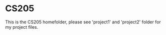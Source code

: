 # CS205

This is the CS205 homefolder, please see 'project1' and 'project2' folder for my project files.
